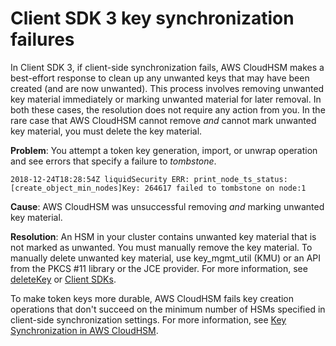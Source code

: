 # Client SDK 3 key synchronization failures<a name="ts-client-sync-fail"></a>

In Client SDK 3, if client\-side synchronization fails, AWS CloudHSM makes a best\-effort response to clean up any unwanted keys that may have been created \(and are now unwanted\)\. This process involves removing unwanted key material immediately or marking unwanted material for later removal\. In both these cases, the resolution does not require any action from you\. In the rare case that AWS CloudHSM cannot remove *and* cannot mark unwanted key material, you must delete the key material\.

**Problem**: You attempt a token key generation, import, or unwrap operation and see errors that specify a failure to *tombstone*\.

```
2018-12-24T18:28:54Z liquidSecurity ERR: print_node_ts_status:
[create_object_min_nodes]Key: 264617 failed to tombstone on node:1
```

**Cause**: AWS CloudHSM was unsuccessful removing *and* marking unwanted key material\. 

**Resolution**: An HSM in your cluster contains unwanted key material that is not marked as unwanted\. You must manually remove the key material\. To manually delete unwanted key material, use key\_mgmt\_util \(KMU\) or an API from the PKCS \#11 library or the JCE provider\. For more information, see [deleteKey](key_mgmt_util-deleteKey.md) or [Client SDKs](use-hsm.md)\.

To make token keys more durable, AWS CloudHSM fails key creation operations that don't succeed on the minimum number of HSMs specified in client\-side synchronization settings\. For more information, see [Key Synchronization in AWS CloudHSM](manage-key-sync.md)\.